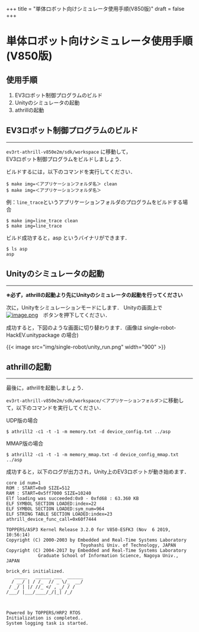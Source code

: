 +++
title = "単体ロボット向けシミュレータ使用手順(V850版)"
draft = false
+++
# 単体ロボット向けシミュレータ使用手順(V850版)



## 使用手順

1. EV3ロボット制御プログラムのビルド
1. Unityのシミュレータの起動
1. athrillの起動




## EV3ロボット制御プログラムのビルド

------

`ev3rt-athrill-v850e2m/sdk/workspace` に移動して，  
EV3ロボット制御プログラムをビルドしましょう．

ビルドするには，以下のコマンドを実行してください．

```
$ make img=＜アプリケーションフォルダ名＞ clean
$ make img=＜アプリケーションフォルダ名＞
```

例：`line_trace`というアプリケーションフォルダのプログラムをビルドする場合
```
$ make img=line_trace clean
$ make img=line_trace
```
ビルド成功すると，asp というバイナリができます．

```
$ ls asp
asp
```



## Unityのシミュレータの起動

------

**※必ず，athrillの起動より先にUnityのシミュレータの起動を行ってください**

次に，Unityをシミュレーションモードにします．
Unityの画面上で[![image.png](https://qiita-user-contents.imgix.net/https%3A%2F%2Fqiita-image-store.s3.ap-northeast-1.amazonaws.com%2F0%2F244147%2F1365fe63-28e1-0b02-e615-91b1f23724b9.png?ixlib=rb-1.2.2&auto=format&gif-q=60&q=75&s=d95a1ef03fd2f1640baf832491fcc986)](https://qiita-user-contents.imgix.net/https%3A%2F%2Fqiita-image-store.s3.ap-northeast-1.amazonaws.com%2F0%2F244147%2F1365fe63-28e1-0b02-e615-91b1f23724b9.png?ixlib=rb-1.2.2&auto=format&gif-q=60&q=75&s=d95a1ef03fd2f1640baf832491fcc986)　ボタンを押下してください．

成功すると，下図のような画面に切り替わります．(画像は single-robot-HackEV.unitypackage の場合)

{{< image src="img/single-robot/unity_run.png" width="900" >}}



## athrillの起動

------

最後に，athrillを起動しましょう．

`ev3rt-athrill-v850e2m/sdk/workspace/＜アプリケーションフォルダ＞`に移動して，以下のコマンドを実行してください．

UDP版の場合
```
$ athrill2 -c1 -t -1 -m memory.txt -d device_config.txt ../asp
```

MMAP版の場合
```
$ athrill2 -c1 -t -1 -m memory_mmap.txt -d device_config_mmap.txt ../asp
```

成功すると，以下のログが出力され，Unity上のEV3ロボットが動き始めます．

```
core id num=1
ROM : START=0x0 SIZE=512
RAM : START=0x5ff7000 SIZE=10240
Elf loading was succeeded:0x0 - 0xfd68 : 63.360 KB
ELF SYMBOL SECTION LOADED:index=22
ELF SYMBOL SECTION LOADED:sym_num=964
ELF STRING TABLE SECTION LOADED:index=23
athrill_device_func_call=0x60f7444

TOPPERS/ASP3 Kernel Release 3.2.0 for V850-ESFK3 (Nov  6 2019, 10:56:14)
Copyright (C) 2000-2003 by Embedded and Real-Time Systems Laboratory
                            Toyohashi Univ. of Technology, JAPAN
Copyright (C) 2004-2017 by Embedded and Real-Time Systems Laboratory
            Graduate School of Information Science, Nagoya Univ., JAPAN

brick_dri initialized.
   _____   ______ ___  ______
  / __/ | / /_  // _ \/_  __/
 / _/ | |/ //_ </ , _/ / /
/___/ |___/____/_/|_| /_/



Powered by TOPPERS/HRP2 RTOS
Initialization is completed..
System logging task is started.
```